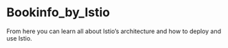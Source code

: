 # Bookinfo_by_Istio
From here you can learn all about Istio’s architecture and how to deploy and use Istio.
